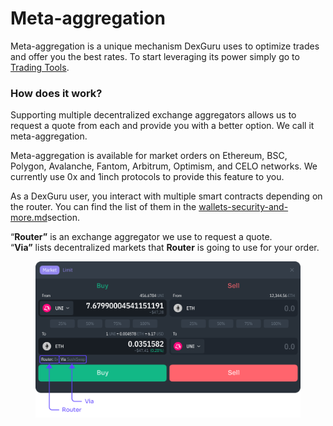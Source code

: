# Meta-aggregation

Meta-aggregation is a unique mechanism DexGuru uses to optimize trades and offer you the best rates. To start leveraging its power simply go to [Trading Tools](./).

### How does it work?

Supporting multiple decentralized exchange aggregators allows us to request a quote from each and provide you with a better option. We call it meta-aggregation.

Meta-aggregation is available for market orders on Ethereum, BSC, Polygon, Avalanche, Fantom, Arbitrum, Optimism, and CELO networks. We currently use 0x and 1inch protocols to provide this feature to you.



As a DexGuru user, you interact with multiple smart contracts depending on the router. You can find the list of them in the [wallets-security-and-more.md](../../../more-info/wallets-security-and-more.md "mention")section.



“**Router”** is an exchange aggregator we use to request a quote.\
“**Via”** lists decentralized markets that **Router** is going to use for your order.

<figure><img src="../../../.gitbook/assets/001.png" alt=""><figcaption></figcaption></figure>
